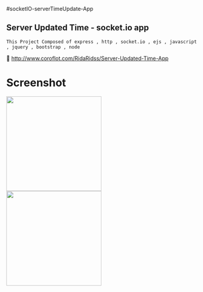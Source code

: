 #socketIO-serverTimeUpdate-App

## Server Updated Time - socket.io app

` This Project Composed of express , http , socket.io , ejs , javascript , jquery , bootstrap , node `
                                                                                                        

:link: <a>http://www.coroflot.com/RidaRidss/Server-Updated-Time-App</a>

# Screenshot

<a href="http://i.imgur.com/Gw9shYq.png"><img src="http://i.imgur.com/Gw9shYq.png" align="left" width="250"></a>
<a href="http://i.imgur.com/DxTTOOq.png"><img src="http://i.imgur.com/DxTTOOq.png" align="left" width="250"></a>

